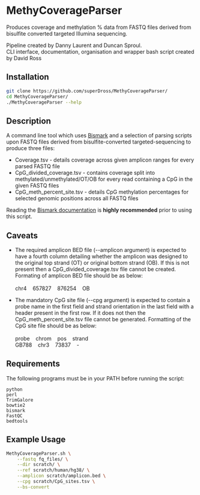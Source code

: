 # MethyCoverageParser
Produces coverage and methylation % data from FASTQ files derived from bisulfite converted targeted Illumina sequencing.

Pipeline created by Danny Laurent and Duncan Sproul. <br />
CLI interface, documentation, organisation and wrapper bash script created by David Ross

## Installation
```bash
git clone https://github.com/superDross/MethyCoverageParser/
cd MethyCoverageParser/
./MethyCoverageParser --help
```

## Description
A command line tool which uses [Bismark](https://www.bioinformatics.babraham.ac.uk/projects/bismark/) and a selection of parsing scripts upon FASTQ files derived from bisulfite-converted targeted-sequencing to produce three files: <br />
- Coverage.tsv - details coverage across given amplicon ranges for every parsed FASTQ file <br />
- CpG_divided_coverage.tsv - contains coverage split into methylated/unmethylated/OT/OB for every read containing a CpG in the given FASTQ files <br />
- CpG_meth_percent_site.tsv - details CpG methylation percentages for selected genomic positions across all FASTQ files

Reading the [Bismark documentation](https://www.bioinformatics.babraham.ac.uk/projects/bismark/Bismark_User_Guide.pdf) is **highly recommended** prior to using this script.

## Caveats
- The required amplicon BED file (--amplicon argument) is expected to have a fourth column detailing whether the amplicon was designed to the original top strand (OT) or original bottom strand (OB). If this is not present then a CpG_divided_coverage.tsv file cannot be created. Formating of amplicon BED file should be as below: <br /> <br />
       chr4&nbsp;&nbsp;&nbsp;&nbsp;657827&nbsp;&nbsp;&nbsp;&nbsp;876254&nbsp;&nbsp;&nbsp;&nbsp;OB

- The mandatory CpG site file (--cpg argument) is expected to contain a probe name in the first field and strand orientation in the last field with a header present in the first row. If it does not then the CpG_meth_percent_site.tsv file cannot be generated. Formatting of the CpG site file should be as below: <br /> <br />
        probe&nbsp;&nbsp;&nbsp;&nbsp;chrom&nbsp;&nbsp;&nbsp;&nbsp;pos&nbsp;&nbsp;&nbsp;&nbsp;strand <br />
        GB788&nbsp;&nbsp;&nbsp;&nbsp;chr3&nbsp;&nbsp;&nbsp;&nbsp;73837&nbsp;&nbsp;&nbsp;&nbsp;-

## Requirements
The following programs must be in your PATH before running the script:
```
python 
perl 
TrimGalore 
bowtie2 
bismark 
FastQC 
bedtools
```
## Example Usage
```bash
MethyCoverageParser.sh \
	--fastq fq_files/ \
	--dir scratch/ \
	--ref scratch/human/hg38/ \
	--amplicon scratch/amplicon.bed \
	--cpg scratch/CpG_sites.tsv \
	--bs-convert
```


